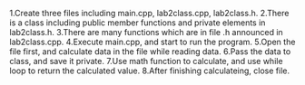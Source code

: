 1.Create three files including main.cpp, lab2class.cpp, lab2class.h.
2.There is a class including public member functions and private elements in lab2class.h.
3.There are many functions which are in file .h announced in lab2class.cpp.
4.Execute main.cpp, and start to run the program.
5.Open the file first, and calculate data in the file while reading data.
6.Pass the data to class, and save it private.
7.Use math function to calculate, and use while loop to return the calculated value.
8.After finishing calculateing, close file.
